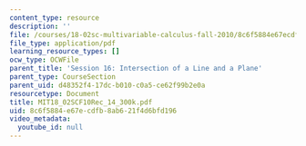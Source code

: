 ```yaml
---
content_type: resource
description: ''
file: /courses/18-02sc-multivariable-calculus-fall-2010/8c6f5884e67ecdfb8ab621f4d6bfd196_MIT18_02SCF10Rec_14_300k.pdf
file_type: application/pdf
learning_resource_types: []
ocw_type: OCWFile
parent_title: 'Session 16: Intersection of a Line and a Plane'
parent_type: CourseSection
parent_uid: d48352f4-17dc-b010-c0a5-ce62f99b2e0a
resourcetype: Document
title: MIT18_02SCF10Rec_14_300k.pdf
uid: 8c6f5884-e67e-cdfb-8ab6-21f4d6bfd196
video_metadata:
  youtube_id: null
---
```

